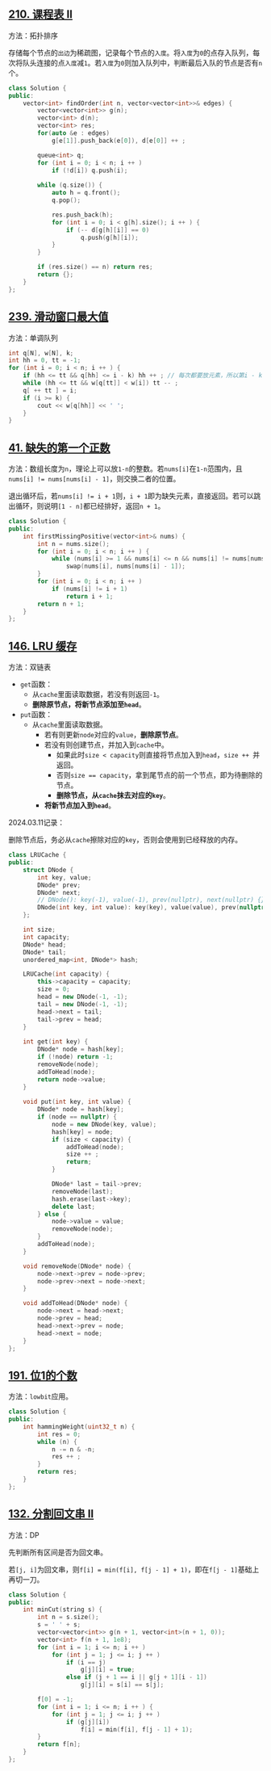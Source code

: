## [210. 课程表 II](https://leetcode.cn/problems/course-schedule-ii/)

方法：拓扑排序

存储每个节点的`出边`为稀疏图，记录每个节点的`入度`。将`入度`为`0`的点存入队列，每次将队头连接的点`入度`减`1`。若`入度`为`0`则加入队列中，判断最后入队的节点是否有`n`个。

```cpp
class Solution {
public:
    vector<int> findOrder(int n, vector<vector<int>>& edges) {
        vector<vector<int>> g(n);
        vector<int> d(n);
        vector<int> res;
        for(auto &e : edges)
            g[e[1]].push_back(e[0]), d[e[0]] ++ ;

        queue<int> q;
        for (int i = 0; i < n; i ++ )
            if (!d[i]) q.push(i);
            
        while (q.size()) {
            auto h = q.front();
            q.pop();

            res.push_back(h);
            for (int i = 0; i < g[h].size(); i ++ ) {
                if (-- d[g[h][i]] == 0)
                    q.push(g[h][i]);
            }
        }

        if (res.size() == n) return res;
        return {};
    }
};
```





## [239. 滑动窗口最大值](https://leetcode.cn/problems/sliding-window-maximum/)

方法：单调队列

```cpp
int q[N], w[N], k;
int hh = 0, tt = -1;
for (int i = 0; i < n; i ++ ) {
    if (hh <= tt && q[hh] <= i - k) hh ++ ; // 每次都要放元素，所以第i - k + 1的位置必须空出来。(q[hh] < i - k + 1)
    while (hh <= tt && w[q[tt]] < w[i]) tt -- ;
    q[ ++ tt ] = i;
    if (i >= k) {
        cout << w[q[hh]] << ' ';
    }
}
```



## [41. 缺失的第一个正数](https://leetcode.cn/problems/first-missing-positive/)

方法：数组长度为`n`，理论上可以放`1-n`的整数。若`nums[i]`在`1-n`范围内，且`nums[i] != nums[nums[i] - 1]`，则交换二者的位置。

退出循环后，若`nums[i] != i + 1`则，`i + 1`即为缺失元素，直接返回。若可以跳出循环，则说明`[1 - n]`都已经排好，返回`n + 1`。

```cpp
class Solution {
public:
    int firstMissingPositive(vector<int>& nums) {
        int n = nums.size();
        for (int i = 0; i < n; i ++ ) {
            while (nums[i] >= 1 && nums[i] <= n && nums[i] != nums[nums[i] - 1])
                swap(nums[i], nums[nums[i] - 1]);
        }
        for (int i = 0; i < n; i ++ )
            if (nums[i] != i + 1)
                return i + 1;
        return n + 1;
    }
};
```



## [146. LRU 缓存](https://leetcode.cn/problems/lru-cache/)

方法：双链表

- `get`函数：
    - 从`cache`里面读取数据，若没有则返回`-1`。
    - **删除原节点，将新节点添加至`head`**。
- `put`函数：
    - 从`cache`里面读取数据。
        - 若有则更新`node`对应的`value`，**删除原节点**。
        - 若没有则创建节点，并加入到`cache`中。
            - 如果此时`size < capacity`则直接将节点加入到`head`，`size ++ `并返回。
            - 否则`size == capacity`，拿到尾节点的前一个节点，即为待删除的节点。
            - **删除节点，从`cache`抹去对应的`key`**。
        - **将新节点加入到`head`**。

2024.03.11记录：

删除节点后，务必从`cache`擦除对应的`key`，否则会使用到已经释放的内存。

```cpp
class LRUCache {
public:
    struct DNode {
        int key, value;
        DNode* prev;
        DNode* next;
        // DNode(): key(-1), value(-1), prev(nullptr), next(nullptr) {}
        DNode(int key, int value): key(key), value(value), prev(nullptr), next(nullptr) {}
    };

    int size;
    int capacity;
    DNode* head;
    DNode* tail;
    unordered_map<int, DNode*> hash;

    LRUCache(int capacity) {
        this->capacity = capacity;
        size = 0;
        head = new DNode(-1, -1);
        tail = new DNode(-1, -1);
        head->next = tail;
        tail->prev = head;
    }
    
    int get(int key) {
        DNode* node = hash[key];
        if (!node) return -1;
        removeNode(node);
        addToHead(node);
        return node->value;
    }
    
    void put(int key, int value) {
        DNode* node = hash[key];
        if (node == nullptr) {
            node = new DNode(key, value);
            hash[key] = node;
            if (size < capacity) {
                addToHead(node);
                size ++ ;
                return;
            }

            DNode* last = tail->prev;
            removeNode(last);
            hash.erase(last->key);
            delete last;
        } else {
            node->value = value;
            removeNode(node);
        }
        addToHead(node);
    }

    void removeNode(DNode* node) {
        node->next->prev = node->prev;
        node->prev->next = node->next;
    }

    void addToHead(DNode* node) {
        node->next = head->next;
        node->prev = head;
        head->next->prev = node;
        head->next = node;
    }
};
```



## [191. 位1的个数](https://leetcode.cn/problems/number-of-1-bits/)

方法：`lowbit`应用。

```cpp
class Solution {
public:
    int hammingWeight(uint32_t n) {
        int res = 0;
        while (n) {
            n -= n & -n;
            res ++ ;
        }
        return res;
    }
};
```



## [132. 分割回文串 II](https://leetcode.cn/problems/palindrome-partitioning-ii/)

方法：DP

先判断所有区间是否为回文串。

若`[j, i]`为回文串，则`f[i] = min(f[i], f[j - 1] + 1)`，即在`f[j - 1]`基础上再切一刀。

```cpp
class Solution {
public:
    int minCut(string s) {
        int n = s.size();
        s = ' ' + s;
        vector<vector<int>> g(n + 1, vector<int>(n + 1, 0));
        vector<int> f(n + 1, 1e8);
        for (int i = 1; i <= n; i ++ )
            for (int j = 1; j <= i; j ++ )
                if (i == j)
                    g[j][i] = true;
                else if (j + 1 == i || g[j + 1][i - 1])
                    g[j][i] = s[i] == s[j];

        f[0] = -1;
        for (int i = 1; i <= n; i ++ ) {
            for (int j = 1; j <= i; j ++ )
                if (g[j][i])
                    f[i] = min(f[i], f[j - 1] + 1);
        }
        return f[n];
    }
};
```









